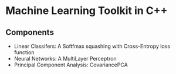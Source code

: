 Machine Learning Toolkit in C++
=============

## Components
* Linear Classifers: A Softfmax squashing with Cross-Entropy loss function
* Neural Networks: A MultiLayer Perceptron
* Principal Component Analysis: CovariancePCA